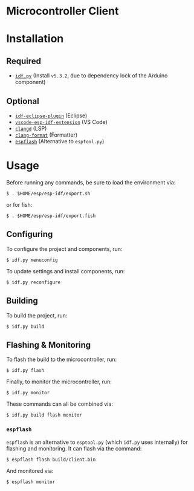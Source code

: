# Microcontroller Client

# Installation
## Required
* [`idf.py`](https://docs.espressif.com/projects/esp-idf/en/stable/esp32/get-started/index.html#installation) (Install `v5.3.2`, due to dependency lock of the Arduino component)

## Optional
* [`idf-eclipse-plugin`](https://github.com/espressif/idf-eclipse-plugin/blob/master/README.md) (Eclipse)
* [`vscode-esp-idf-extension`](https://github.com/espressif/vscode-esp-idf-extension/blob/master/README.md) (VS Code)
* [`clangd`](https://clangd.llvm.org/installation) (LSP)
* [`clang-format`](https://clang.llvm.org/docs/ClangFormat.html) (Formatter)
* [`espflash`](https://github.com/esp-rs/espflash) (Alternative to `esptool.py`)

# Usage
Before running any commands, be sure to load the environment via:
```terminal
$ . $HOME/esp/esp-idf/export.sh
```
or for fish:
```terminal
$ . $HOME/esp/esp-idf/export.fish
```

## Configuring
To configure the project and components, run:
```terminal
$ idf.py menuconfig
```

To update settings and install components, run:
```terminal
$ idf.py reconfigure
```

## Building
To build the project, run:
```terminal
$ idf.py build
```

## Flashing & Monitoring
To flash the build to the microcontroller, run:
```terminal
$ idf.py flash
```

Finally, to monitor the microcontroller, run:
```terminal
$ idf.py monitor
```

These commands can all be combined via:
```terminal
$ idf.py build flash monitor
```

### `espflash`
`espflash` is an alternative to `esptool.py` (which `idf.py` uses internally) for flashing and monitoring. It can flash via the command:
```terminal
$ espflash flash build/client.bin
```

And monitored via:
```terminal
$ espflash monitor
``` 
